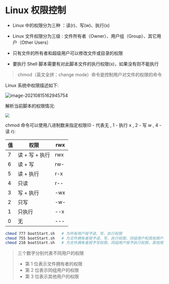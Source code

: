 # Linux 权限控制

- Linux 中的权限分为三种 ：读(r)、写(w)、执行(x)

- Linux 文件权限分为三级 : 文件所有者（Owner）、用户组（Group）、其它用户（Other Users）

- 只有文件的所有者和超级用户可以修改文件或目录的权限

- 要执行 Shell 脚本需要有对此脚本文件的执行权限(x)，如果没有则不能执行

> chmod（英文全拼：change mode）命令是控制用户对文件的权限的命令

Linux 系统中权限描述如下:

![image-20210815162945754](https://zwhid.oss-cn-shenzhen.aliyuncs.com/blog/05-10-HJhtwm.png)

解析当前脚本的权限情况:

<img src="https://zwhid.oss-cn-shenzhen.aliyuncs.com/blog/05-10-dLmZoz.png"  style="zoom:80%;" />

chmod 命令可以使用八进制数来指定权限(0 - 代表无 , 1 - 执行 x , 2 - 写 w , 4 - 读 r):

| 值  | 权限           | rwx |
| --- | -------------- | --- |
| 7   | 读 + 写 + 执行 | rwx |
| 6   | 读 + 写        | rw- |
| 5   | 读 + 执行      | r-x |
| 4   | 只读           | r-- |
| 3   | 写 + 执行      | -wx |
| 2   | 只写           | -w- |
| 1   | 只执行         | --x |
| 0   | 无             | --- |

```bash
chmod 777 bootStart.sh   # 为所有用户授予读、写、执行权限
chmod 755 bootStart.sh   # 为文件拥有者授予读、写、执行权限，同组用户和其他用户授予读、执行权限
chmod 210 bootStart.sh   # 为文件拥有者授予写权限，同组用户授予执行权限，其他用户没有任何权限
```

> 三个数字分别代表不同用户的权限
>
> - 第 1 位表示文件拥有者的权限
> - 第 2 位表示同组用户的权限
> - 第 3 位表示其他用户的权限

